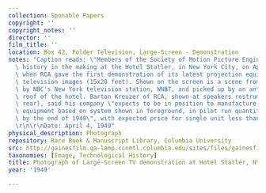 ```yaml
---
collection: Sponable Papers
copyright: ''
copyright_notes: ''
director: ''
film_title: ''
location: Box 42, Folder Television, Large-Screen - Demonstration
notes: "Caption reads: \"Members of the Society of Motion Picture Engineers saw entertainment\
  \ history in the making at the Hotel Statler, in New York City, on April 4 (1949),\
  \ when RCA gave the first demonstration of its latest projection equipment for theatre-size\
  \ television images (15x20 feet). Shown on the screen is a scene from a skit telecast\
  \ by NBC's New York television station, WNBT, and picked up by an antenna on the\
  \ roof of the hotel. Barton Kreuzer of RCA, shown at speakers rostrum, (in right\
  \ rear), said his company \"expects to be in position to manufacture professional\
  \ equipment based on system shown in foreground, in pilot run quantities, possibly\
  \ by the end of 1949\", with expected price for single unit less than $25,000.\"\
  \r\n\r\nDate: April 4, 1949"
physical_description: Photograph
repository: Rare Book & Manuscript Library, Columbia University
src: http://gainesfilm.qa-lamp.ccnmtl.columbia.edu/sites/files/gainesfilm/images/1000102099.jpg
taxonomies: [Image, Technological History]
title: Photograph of Large-Screen TV demonstration at Hotel Statler, NYC
year: '1949'

---
```


